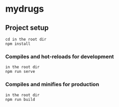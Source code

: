 # mydrugs

## Project setup

```
cd in the root dir
npm install
```

### Compiles and hot-reloads for development

```
in the root dir
npm run serve
```

### Compiles and minifies for production

```
in the root dir
npm run build
```
